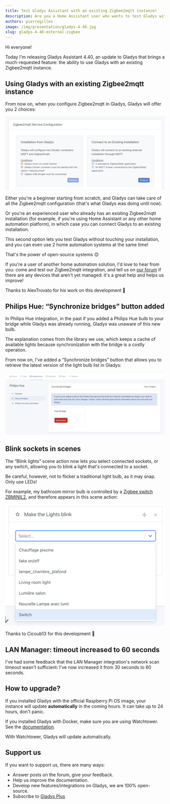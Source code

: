 ```yaml
---
title: Test Gladys Assistant with an existing Zigbee2mqtt instance!
description: Are you a Home Assistant user who wants to test Gladys without touching your installation? It's possible!
authors: pierregilles
image: /img/presentation/gladys-4-40.jpg
slug: gladys-4-40-external-zigbee
---
```


Hi everyone!

Today I'm releasing Gladys Assistant 4.40, an update to Gladys that brings a much-requested feature: the ability to use Gladys with an existing Zigbee2mqtt instance.

## Using Gladys with an existing Zigbee2mqtt instance

From now on, when you configure Zigbee2mqtt in Gladys, Gladys will offer you 2 choices:

![Gladys Zigbee2mqtt mode choice](../static/img/articles/en/gladys-4-40/choose-zigbee-mode.png)

<!--truncate-->

Either you're a beginner starting from scratch, and Gladys can take care of all the Zigbee2mqtt configuration (that's what Gladys was doing until now).

Or you're an experienced user who already has an existing Zigbee2mqtt installation (for example, if you're using Home Assistant or any other home automation platform), in which case you can connect Gladys to an existing installation.

This second option lets you test Gladys without touching your installation, and you can even use 2 home automation systems at the same time!

That's the power of open-source systems 😊

If you're a user of another home automation solution, I'd love to hear from you: come and test our Zigbee2mqtt integration, and tell us on [our forum](https://en-community.gladysassistant.com/) if there are any devices that aren't yet managed: it's a great help and helps us improve!

Thanks to AlexTrovato for his work on this development 🙌

## Philips Hue: “Synchronize bridges” button added

In Philips Hue integration, in the past if you added a Philips Hue bulb to your bridge while Gladys was already running, Gladys was unaware of this new bulb.

The explanation comes from the library we use, which keeps a cache of available lights because synchronization with the bridge is a costly operation.

From now on, I've added a “Synchronize bridges” button that allows you to retrieve the latest version of the light bulb list in Gladys:

![Gladys synchronize Philips Hue bridge](../static/img/articles/en/gladys-4-40/sync-hue-bridges.png)

## Blink sockets in scenes

The “Blink lights” scene action now lets you select connected sockets, or any switch, allowing you to blink a light that's connected to a socket.

Be careful, however, not to flicker a traditional light bulb, as it may snap. Only use LEDs!

For example, my bathroom mirror bulb is controlled by a [Zigbee switch ZBMINIL2](https://www.domadoo.fr/fr/peripheriques/6619-sonoff-commutateur-intelligent-sans-neutre-zigbee-30-zbminil2.html?domid=17), and therefore appears in this scene action:

![Blink scene sockets](../static/img/articles/en/gladys-4-40/blink-switch.png)

Thanks to Cicoub13 for this development 🙌

## LAN Manager: timeout increased to 60 seconds

I've had some feedback that the LAN Manager integration's network scan timeout wasn't sufficient: I've now increased it from 30 seconds to 60 seconds.

## How to upgrade?

If you installed Gladys with the official Raspberry Pi OS image, your instance will update **automatically** in the coming hours. It can take up to 24 hours, don't panic.

If you installed Gladys with Docker, make sure you are using Watchtower. See the [documentation](/docs/installation/docker#auto-upgrade-gladys-with-watchtower).

With Watchtower, Gladys will update automatically.

## Support us

If you want to support us, there are many ways:

- Answer posts on the forum, give your feedback.
- Help us improve the documentation.
- Develop new features/integrations on Gladys, we are 100% open-source.
- Subscribe to [Gladys Plus](/plus)
